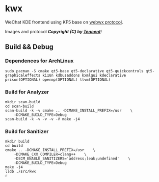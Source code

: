 # kwx

WeChat KDE frontend using KF5 base on [webwx protocol](https://github.com/Urinx/WeixinBot/blob/master/README.md).

Images and protocol ***Copyright (C) by [Tencent](http://weixin.qq.com/)***! 

## Build && Debug

### Dependences for ArchLinux

```
sudo pacman -S cmake qt5-base qt5-declarative qt5-quickcontrols qt5-graphicaleffects ki18n kdbusaddons kxmlgui kdeclarative prison(OPTIONAL) openmp(OPTIONAL) llvm(OPTIONAL) 
```

### Build for Analyzer
```
mkdir scan-build
cd scan-build
scan-build -k -v cmake .. -DCMAKE_INSTALL_PREFIX=/usr    \
    -DCMAKE_BUILD_TYPE=Debug
scan-build -k -v -v -v -V make -j4
```

### Build for Sanitizer
```
mkdir build
cd build
cmake .. -DCMAKE_INSTALL_PREFIX=/usr    \
    -DCMAKE_CXX_COMPILER=clang++    \
    -DECM_ENABLE_SANITIZERS='address;leak;undefined'    \
    -DCMAKE_BUILD_TYPE=Debug
make -j4
lldb ./src/kwx 
r
```
